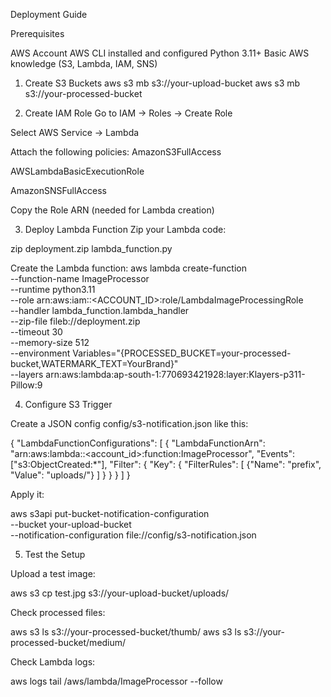 Deployment Guide

Prerequisites

AWS Account
AWS CLI installed and configured
Python 3.11+
Basic AWS knowledge (S3, Lambda, IAM, SNS)

1. Create S3 Buckets
aws s3 mb s3://your-upload-bucket
aws s3 mb s3://your-processed-bucket

2. Create IAM Role
Go to IAM → Roles → Create Role

Select AWS Service → Lambda

Attach the following policies:
AmazonS3FullAccess

AWSLambdaBasicExecutionRole

AmazonSNSFullAccess

Copy the Role ARN (needed for Lambda creation)

3. Deploy Lambda Function
Zip your Lambda code:

zip deployment.zip lambda_function.py


Create the Lambda function:
aws lambda create-function \
  --function-name ImageProcessor \
  --runtime python3.11 \
  --role arn:aws:iam::<ACCOUNT_ID>:role/LambdaImageProcessingRole \
  --handler lambda_function.lambda_handler \
  --zip-file fileb://deployment.zip \
  --timeout 30 \
  --memory-size 512 \
  --environment Variables="{PROCESSED_BUCKET=your-processed-bucket,WATERMARK_TEXT=YourBrand}" \
  --layers arn:aws:lambda:ap-south-1:770693421928:layer:Klayers-p311-Pillow:9

4. Configure S3 Trigger

Create a JSON config config/s3-notification.json like this:

{
  "LambdaFunctionConfigurations": [
    {
      "LambdaFunctionArn": "arn:aws:lambda:<region>:<account_id>:function:ImageProcessor",
      "Events": ["s3:ObjectCreated:*"],
      "Filter": {
        "Key": {
          "FilterRules": [
            {"Name": "prefix", "Value": "uploads/"}
          ]
        }
      }
    }
  ]
}


Apply it:

aws s3api put-bucket-notification-configuration \
  --bucket your-upload-bucket \
  --notification-configuration file://config/s3-notification.json

5. Test the Setup

Upload a test image:

aws s3 cp test.jpg s3://your-upload-bucket/uploads/


Check processed files:

aws s3 ls s3://your-processed-bucket/thumb/
aws s3 ls s3://your-processed-bucket/medium/


Check Lambda logs:

aws logs tail /aws/lambda/ImageProcessor --follow
